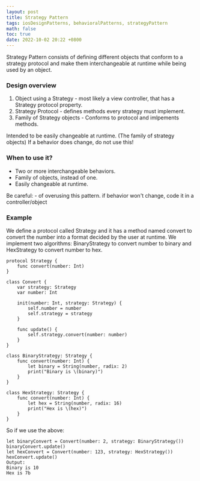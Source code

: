 ```yaml
---
layout: post
title: Strategy Pattern
tags: iosDesignPatterns, behavioralPatterns, strategyPattern
math: false
toc: true
date: 2022-10-02 20:22 +0800
---
```


Strategy Pattern consists of defining different objects that conform to a strategy protocol and make them interchangeable at runtime while being used by an object.

### Design overview

1. Object using a Strategy - most likely a view controller, that has a Strategy protocol property.
2. Strategy Protocol - defines methods every strategy must implement.
3. Family of Strategy objects - Conforms to protocol and imlpements methods.

Intended to be easily changeable at runtime. (The family of strategy objects)
If a behavior does change, do not use this!

### When to use it?

- Two or more interchangeable behaviors.
- Family of objects, instead of one.
- Easily changeable at runtime.

Be careful: - of overusing this pattern.
if behavior won't change, code it in a controller/object

### Example

We define a protocol called Strategy and it has a method named convert to convert the number into a format decided by the user at runtime.
We implement two algorithms: BinaryStrategy to convert number to binary and HexStrategy to convert number to hex.

```
protocol Strategy {
    func convert(number: Int)
}

class Convert {
    var strategy: Strategy
    var number: Int

    init(number: Int, strategy: Strategy) {
        self.number = number
        self.strategy = strategy
    }

    func update() {
        self.strategy.convert(number: number)
    }
}

class BinaryStrategy: Strategy {
    func convert(number: Int) {
        let binary = String(number, radix: 2)
        print("Binary is \(binary)")
    }
}

class HexStrategy: Strategy {
    func convert(number: Int) {
        let hex = String(number, radix: 16)
        print("Hex is \(hex)")
    }
}
```

So if we use the above:

```
let binaryConvert = Convert(number: 2, strategy: BinaryStrategy())
binaryConvert.update()
let hexConvert = Convert(number: 123, strategy: HexStrategy())
hexConvert.update()
Output:
Binary is 10
Hex is 7b
```
